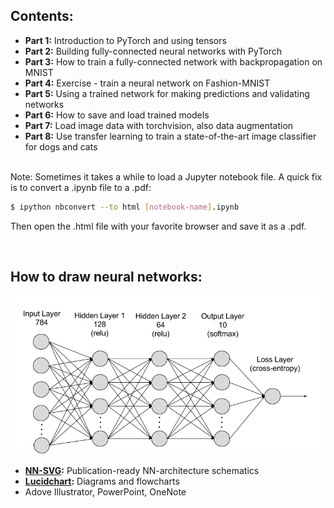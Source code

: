 ## Contents:

* **Part 1:** Introduction to PyTorch and using tensors
* **Part 2:** Building fully-connected neural networks with PyTorch
* **Part 3:** How to train a fully-connected network with backpropagation on MNIST
* **Part 4:** Exercise - train a neural network on Fashion-MNIST
* **Part 5:** Using a trained network for making predictions and validating networks
* **Part 6:** How to save and load trained models
* **Part 7:** Load image data with torchvision, also data augmentation
* **Part 8:** Use transfer learning to train a state-of-the-art image classifier for dogs and cats

&nbsp;  
Note: Sometimes it takes a while to load a Jupyter notebook file. A quick fix is to convert a .ipynb file to a .pdf:

```bash
$ ipython nbconvert --to html [notebook-name].ipynb  
```
Then open the .html file with your favorite browser and save it as a .pdf.  
 
&nbsp; 
## How to draw neural networks:

<img src="assets/mlp_mnist.png" width="600">
 
 * **[NN-SVG](http://alexlenail.me/NN-SVG/index.html):** Publication-ready NN-architecture schematics
 * **[Lucidchart](https://www.lucidchart.com/):** Diagrams and flowcharts
 * Adove Illustrator, PowerPoint, OneNote
